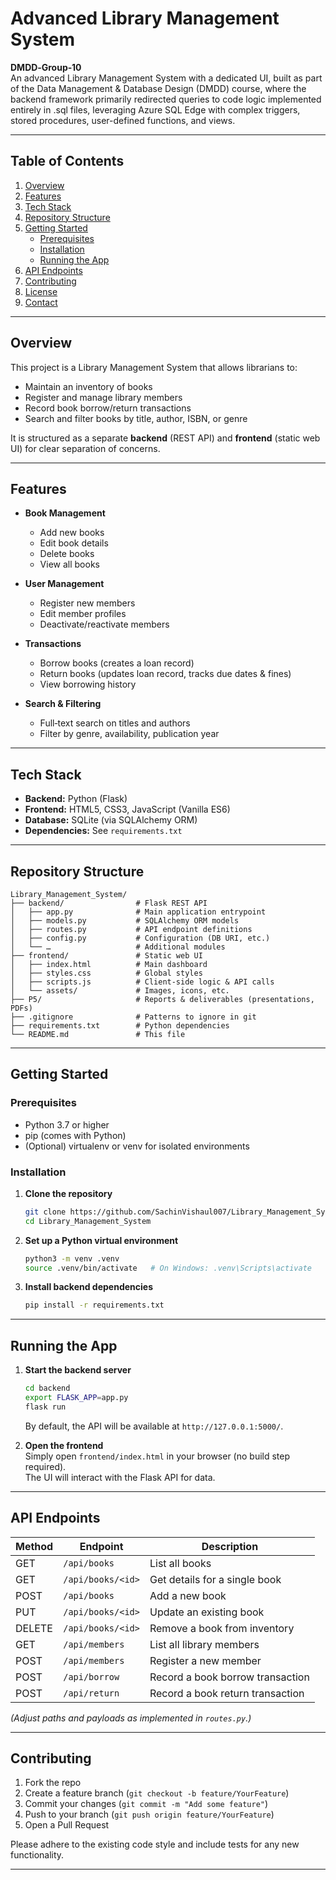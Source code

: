 # Advanced Library Management System

**DMDD‑Group‑10**  
An advanced Library Management System with a dedicated UI, built as part of the Data Management & Database Design (DMDD) course, where the backend framework primarily redirected queries to code logic implemented entirely in .sql files, leveraging Azure SQL Edge with complex triggers, stored procedures, user-defined functions, and views.

---

## Table of Contents

1. [Overview](#overview)  
2. [Features](#features)  
3. [Tech Stack](#tech-stack)  
4. [Repository Structure](#repository-structure)  
5. [Getting Started](#getting-started)  
    - [Prerequisites](#prerequisites)  
    - [Installation](#installation)  
    - [Running the App](#running-the-app)  
6. [API Endpoints](#api-endpoints)  
7. [Contributing](#contributing)  
8. [License](#license)  
9. [Contact](#contact)  

---

## Overview

This project is a Library Management System that allows librarians to:

- Maintain an inventory of books  
- Register and manage library members  
- Record book borrow/return transactions  
- Search and filter books by title, author, ISBN, or genre  

It is structured as a separate **backend** (REST API) and **frontend** (static web UI) for clear separation of concerns.

---

## Features

- **Book Management**  
  - Add new books  
  - Edit book details  
  - Delete books  
  - View all books  

- **User Management**  
  - Register new members  
  - Edit member profiles  
  - Deactivate/reactivate members  

- **Transactions**  
  - Borrow books (creates a loan record)  
  - Return books (updates loan record, tracks due dates & fines)  
  - View borrowing history  

- **Search & Filtering**  
  - Full‑text search on titles and authors  
  - Filter by genre, availability, publication year  

---

## Tech Stack

- **Backend:** Python (Flask)  
- **Frontend:** HTML5, CSS3, JavaScript (Vanilla ES6)  
- **Database:** SQLite (via SQLAlchemy ORM)  
- **Dependencies:** See `requirements.txt`  

---

## Repository Structure

```
Library_Management_System/
├── backend/                # Flask REST API
│   ├── app.py              # Main application entrypoint
│   ├── models.py           # SQLAlchemy ORM models
│   ├── routes.py           # API endpoint definitions
│   ├── config.py           # Configuration (DB URI, etc.)
│   └── …                   # Additional modules
├── frontend/               # Static web UI
│   ├── index.html          # Main dashboard
│   ├── styles.css          # Global styles
│   ├── scripts.js          # Client‑side logic & API calls
│   └── assets/             # Images, icons, etc.
├── P5/                     # Reports & deliverables (presentations, PDFs)
├── .gitignore              # Patterns to ignore in git
├── requirements.txt        # Python dependencies
└── README.md               # This file
```

---

## Getting Started

### Prerequisites

- Python 3.7 or higher  
- pip (comes with Python)  
- (Optional) virtualenv or venv for isolated environments  

### Installation

1. **Clone the repository**  
   ```bash
   git clone https://github.com/SachinVishaul007/Library_Management_System.git
   cd Library_Management_System
   ```

2. **Set up a Python virtual environment**  
   ```bash
   python3 -m venv .venv
   source .venv/bin/activate   # On Windows: .venv\Scripts\activate
   ```

3. **Install backend dependencies**  
   ```bash
   pip install -r requirements.txt
   ```

---

## Running the App

1. **Start the backend server**  
   ```bash
   cd backend
   export FLASK_APP=app.py
   flask run
   ```
   By default, the API will be available at `http://127.0.0.1:5000/`.

2. **Open the frontend**  
   Simply open `frontend/index.html` in your browser (no build step required).  
   The UI will interact with the Flask API for data.

---

## API Endpoints

| Method | Endpoint            | Description                         |
|--------|---------------------|-------------------------------------|
| GET    | `/api/books`        | List all books                      |
| GET    | `/api/books/<id>`   | Get details for a single book       |
| POST   | `/api/books`        | Add a new book                      |
| PUT    | `/api/books/<id>`   | Update an existing book             |
| DELETE | `/api/books/<id>`   | Remove a book from inventory        |
| GET    | `/api/members`      | List all library members            |
| POST   | `/api/members`      | Register a new member               |
| POST   | `/api/borrow`       | Record a book borrow transaction    |
| POST   | `/api/return`       | Record a book return transaction    |

*(Adjust paths and payloads as implemented in `routes.py`.)*

---

## Contributing

1. Fork the repo  
2. Create a feature branch (`git checkout -b feature/YourFeature`)  
3. Commit your changes (`git commit -m "Add some feature"`)  
4. Push to your branch (`git push origin feature/YourFeature`)  
5. Open a Pull Request  

Please adhere to the existing code style and include tests for any new functionality.

---

